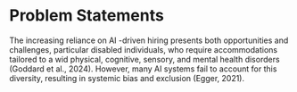 # Problem Statements

The increasing reliance on AI -driven hiring presents both opportunities and challenges, particular disabled individuals, who require accommodations tailored to a wid physical, cognitive, sensory, and mental health disorders (Goddard et al., 2024). However, many AI systems fail to account for this diversity, resulting in systemic bias and exclusion (Egger, 2021).